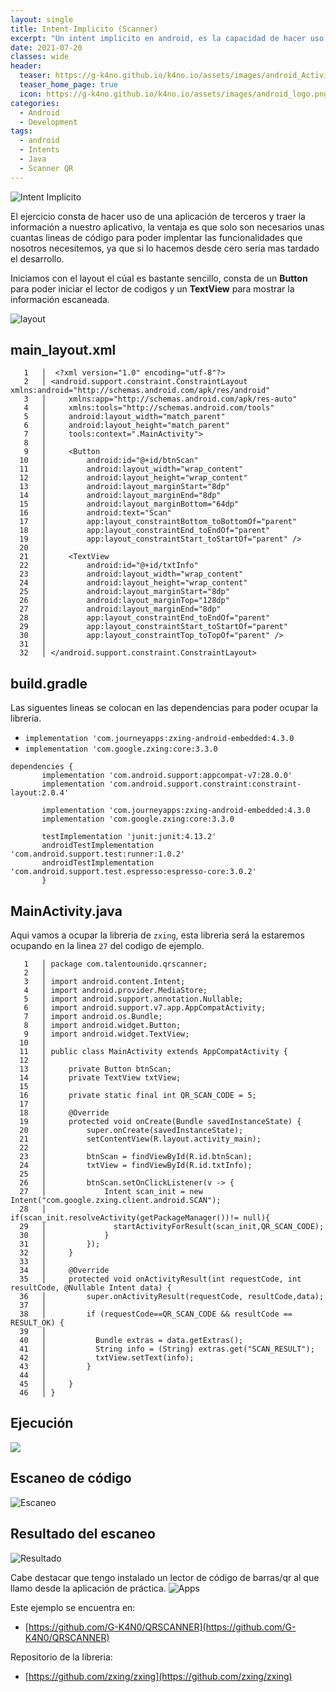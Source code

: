 ```yaml
---
layout: single
title: Intent-Implicito (Scanner)
excerpt: "Un intent implicito en android, es la capacidad de hacer uso de una funcionalidad especifica para una aplicación sin que nosotros lo desarrollemos, esto se logra haciendo uso de uno que ya está instalado en el celular y posteriormente el dato que nos interesa, tratarlo en nuestra propia aplicación. Esto es muy usado por muchas aplicaciones hoy en dia, como el de compartir un archivo o simplemente tomar una foto."
date: 2021-07-20
classes: wide
header:
  teaser: https://g-k4no.github.io/k4no.io/assets/images/android_Activity/activity_android.png
  teaser_home_page: true
  icon: https://g-k4no.github.io/k4no.io/assets/images/android_logo.png
categories:
  - Android
  - Development
tags:  
  - android
  - Intents
  - Java
  - Scanner QR
---
```


![Intent Implicito](../assets/images/android_scanner_implicit/scann.jpg)

El ejercicio consta de hacer uso de una aplicación de terceros y traer la información a nuestro aplicativo, la ventaja es que solo son necesarios unas cuantas lineas de código para poder implentar las funcionalidades que nosotros necesitemos, ya que si lo hacemos desde cero seria mas tardado el desarrollo.

Iniciamos con el layout el cúal es bastante sencillo, consta de un **Button** para poder iniciar el lector de codigos y un **TextView** para mostrar la información escaneada.

![layout](../assets/images/android_scanner_implicit/layout_scanner.png)
## main_layout.xml

```
   1   │  <?xml version="1.0" encoding="utf-8"?>
   2   │ <android.support.constraint.ConstraintLayout xmlns:android="http://schemas.android.com/apk/res/android"
   3   │     xmlns:app="http://schemas.android.com/apk/res-auto"
   4   │     xmlns:tools="http://schemas.android.com/tools"
   5   │     android:layout_width="match_parent"
   6   │     android:layout_height="match_parent"
   7   │     tools:context=".MainActivity">
   8   │ 
   9   │     <Button
  10   │         android:id="@+id/btnScan"
  11   │         android:layout_width="wrap_content"
  12   │         android:layout_height="wrap_content"
  13   │         android:layout_marginStart="8dp"
  14   │         android:layout_marginEnd="8dp"
  15   │         android:layout_marginBottom="64dp"
  16   │         android:text="Scan"
  17   │         app:layout_constraintBottom_toBottomOf="parent"
  18   │         app:layout_constraintEnd_toEndOf="parent"
  19   │         app:layout_constraintStart_toStartOf="parent" />
  20   │ 
  21   │     <TextView
  22   │         android:id="@+id/txtInfo"
  23   │         android:layout_width="wrap_content"
  24   │         android:layout_height="wrap_content"
  25   │         android:layout_marginStart="8dp"
  26   │         android:layout_marginTop="128dp"
  27   │         android:layout_marginEnd="8dp"
  28   │         app:layout_constraintEnd_toEndOf="parent"
  29   │         app:layout_constraintStart_toStartOf="parent"
  30   │         app:layout_constraintTop_toTopOf="parent" />
  31   │ 
  32   │ </android.support.constraint.ConstraintLayout>
```
## build.gradle
 Las siguentes lineas se colocan en las dependencias para poder ocupar la libreria.

- `implementation 'com.journeyapps:zxing-android-embedded:4.3.0`
- `implementation 'com.google.zxing:core:3.3.0`

```
dependencies {
       implementation 'com.android.support:appcompat-v7:28.0.0'
       implementation 'com.android.support.constraint:constraint-layout:2.0.4'

       implementation 'com.journeyapps:zxing-android-embedded:4.3.0
       implementation 'com.google.zxing:core:3.3.0
       
       testImplementation 'junit:junit:4.13.2'
       androidTestImplementation 'com.android.support.test:runner:1.0.2'
       androidTestImplementation 'com.android.support.test.espresso:espresso-core:3.0.2'
       }
  ```

## MainActivity.java

Aqui vamos a ocupar la libreria de `zxing`, esta libreria será la estaremos ocupando en la linea `27` del codigo de ejemplo.
```
   1   │ package com.talentounido.qrscanner;
   2   │ 
   3   │ import android.content.Intent;
   4   │ import android.provider.MediaStore;
   5   │ import android.support.annotation.Nullable;
   6   │ import android.support.v7.app.AppCompatActivity;
   7   │ import android.os.Bundle;
   8   │ import android.widget.Button;
   9   │ import android.widget.TextView;
  10   │ 
  11   │ public class MainActivity extends AppCompatActivity {
  12   │ 
  13   │     private Button btnScan;
  14   │     private TextView txtView;
  15   │ 
  16   │     private static final int QR_SCAN_CODE = 5;
  17   │ 
  18   │     @Override
  19   │     protected void onCreate(Bundle savedInstanceState) {
  20   │         super.onCreate(savedInstanceState);
  21   │         setContentView(R.layout.activity_main);
  22   │ 
  23   │         btnScan = findViewById(R.id.btnScan);
  24   │         txtView = findViewById(R.id.txtInfo);
  25   │ 
  26   │         btnScan.setOnClickListener(v -> {
  27   │             Intent scan_init = new Intent("com.google.zxing.client.android.SCAN");
  28   │             if(scan_init.resolveActivity(getPackageManager())!= null){
  29   │               startActivityForResult(scan_init,QR_SCAN_CODE);
  30   │             }
  31   │         });
  32   │     }
  33   │ 
  34   │     @Override
  35   │     protected void onActivityResult(int requestCode, int resultCode, @Nullable Intent data) {
  36   │         super.onActivityResult(requestCode, resultCode,data);
  37   │ 
  38   │         if (requestCode==QR_SCAN_CODE && resultCode == RESULT_OK) {
  39   │           
  40   │           Bundle extras = data.getExtras();
  41   │           String info = (String) extras.get("SCAN_RESULT");
  42   │           txtView.setText(info);
  43   │         }
  44   │ 
  45   │     }
  46   │ }

```

## Ejecución

![](../assets/images/android_scanner_implicit/scanner_init.png)

## Escaneo de código
![Escaneo](../assets/images/android_scanner_implicit/code_scanning.png)

## Resultado del escaneo

![Resultado](../assets/images/android_scanner_implicit/result_scanning.png)

Cabe destacar que tengo instalado un lector de código de barras/qr al que llamo desde la aplicación de práctica.
![Apps](../assets/images/android_scanner_implicit/apps.png)

Este ejemplo se encuentra en:
- [https://github.com/G-K4N0/QRSCANNER](https://github.com/G-K4N0/QRSCANNER)

Repositorio de la libreria:
- [https://github.com/zxing/zxing](https://github.com/zxing/zxing)
